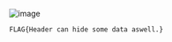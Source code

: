 ![image](https://user-images.githubusercontent.com/75651364/192128986-74f3a8bb-bfbc-45c6-8650-d74e21e74e47.png)

`FLAG{Header can hide some data aswell.}`
